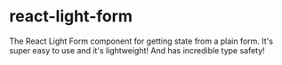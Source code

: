 # react-light-form
The React Light Form component for getting state from a plain form. It's super easy to use and it's lightweight! And has incredible type safety!
